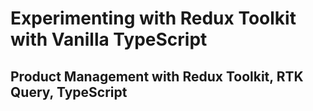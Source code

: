 # Experimenting with Redux Toolkit with Vanilla TypeScript

## Product Management with Redux Toolkit, RTK Query, TypeScript
